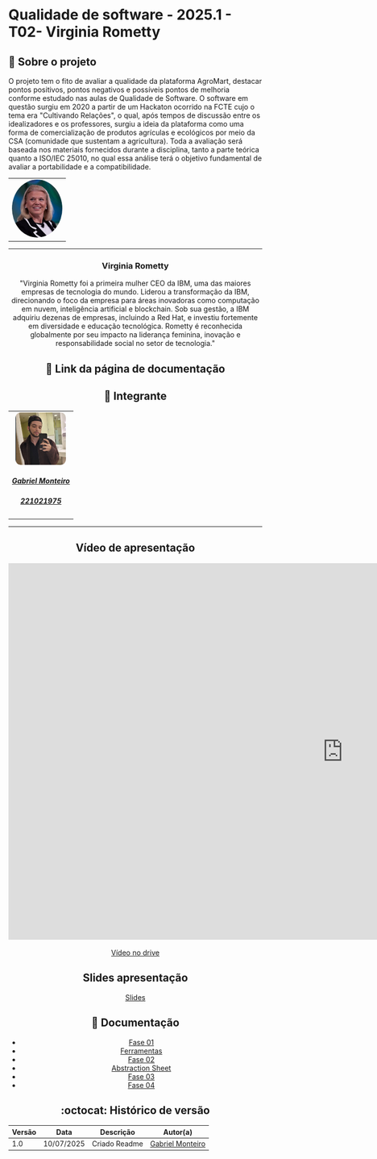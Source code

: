 # Qualidade de software - 2025.1 - T02- Virginia Rometty

## :scroll: Sobre o projeto

   O projeto tem o fito de avaliar a qualidade da plataforma AgroMart, destacar pontos positivos, pontos negativos e possíveis pontos de melhoria conforme estudado nas aulas de Qualidade de Software. O software em questão surgiu em 2020 a partir de um Hackaton ocorrido na FCTE cujo o tema era "Cultivando Relações", o qual, após tempos de discussão entre os idealizadores e os professores, surgiu a ideia da plataforma como uma forma de comercialização de produtos agrículas e ecológicos por meio da CSA (comunidade que sustentam a agricultura). 
   Toda a avaliação será baseada nos materiais fornecidos durante a disciplina, tanto a parte teórica quanto a ISO/IEC 25010, no qual essa análise terá o objetivo fundamental de avaliar a portabilidade e a compatibilidade.

<center>
<table style="margin-left: auto; margin-right: auto;">
    <tr>
        <td align="center">
            <a href="link do github">
                <img style="border-radius: 50%; width: 100px; heigth: 100px" src="imgs/virginia.jpg" />
            </a>
        </td>
</table>
 <! -- ## :email: Site -->
<hr/>

   ### Virginia Rometty
   "Virginia Rometty foi a primeira mulher CEO da IBM, uma das maiores empresas de tecnologia do mundo. Liderou a transformação da IBM, direcionando o foco da empresa para áreas inovadoras como computação em nuvem, inteligência artificial e blockchain. Sob sua gestão, a IBM adquiriu dezenas de empresas, incluindo a Red Hat, e investiu fortemente em diversidade e educação tecnológica. Rometty é reconhecida globalmente por seu impacto na liderança feminina, inovação e responsabilidade social no setor de tecnologia."

## :paperclip: Link da página de documentação 

## :star2: Integrante

<center>
<table style="margin-left: auto; margin-right: auto;">
    <tr>
        <td align="center">
            <a href="link do github">
                <img style="border-radius: 10%; width: 100px; heigth: 100px" src="imgs/Gabriel_Monteiro.png" />
                <h5 class="text-center">Gabriel Monteiro</h5>
                <h5 class="text-center">221021975</h5>
            </a>
        </td>
</table>
 <! -- ## :email: Site -->
<hr/>

## Vídeo de apresentação

<iframe width="1328" height="747" src="https://youtu.be/q0FExOOiCiE" title="Apresentação Virginia Rometty" frameborder="0" allow="accelerometer; autoplay; clipboard-write; encrypted-media; gyroscope; picture-in-picture; web-share" referrerpolicy="strict-origin-when-cross-origin" allowfullscreen></iframe>

<br> 

[Vídeo no drive](https://drive.google.com/file/d/1ND11lsy8voDzzRs6sC40jyPzqqp3ClhV/view?usp=drive_link)

## Slides apresentação

[Slides](https://docs.google.com/presentation/d/1TXPwxuDg2GKGUa4ftJ2KpSaqx34XRM1S/edit?usp=drive_link&ouid=106000568591858088258&rtpof=true&sd=true)



## :bookmark_tabs: Documentação 

- [Fase 01](docs/fase1/proposito_avaliacao.md)
- [Ferramentas](docs/planejamento/ferramentas.md)
- [Fase 02](docs/fase2/detalhamento.md)
- [Abstraction Sheet](docs/fase2/abstraction.md)
- [Fase 03](docs/fase3/execucao.md)
- [Fase 04](docs/fase4/resultado.md)


## :octocat: Histórico de versão 
| Versão | Data       | Descrição     | Autor(a)                                              |
|--------|------------|---------------|-------------------------------------------------------|
| 1.0    | 10/07/2025 | Criado Readme | [Gabriel Monteiro](https://github.com/GabrielSMonteiro) |
